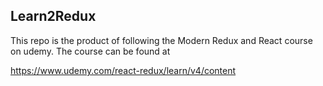 ## Learn2Redux

This repo is the product of following the Modern Redux and React course on udemy. The course can be found at

https://www.udemy.com/react-redux/learn/v4/content
